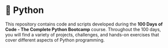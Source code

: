 # 🐍 Python
This repository contains code and scripts developed during the **100 Days of Code - The Complete Python Bootcamp** course. Throughout the 100 days, you will find a variety of projects, challenges, and hands-on exercises that cover different aspects of Python programming.
